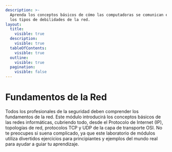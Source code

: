 ```yaml
---
description: >-
  Aprenda los conceptos básicos de cómo las computadoras se comunican entre sí y
  los tipos de debilidades de la red.
layout:
  title:
    visible: true
  description:
    visible: true
  tableOfContents:
    visible: true
  outline:
    visible: true
  pagination:
    visible: false
---
```


# Fundamentos de la Red

Todos los profesionales de la seguridad deben comprender los fundamentos de la red. Este módulo introducirá los conceptos básicos de las redes informáticas, cubriendo todo, desde el Protocolo de Internet (IP), topologías de red, protocolos TCP y UDP de la capa de transporte OSI. No te preocupes si suena complicado, ya que este laboratorio de módulos utiliza divertidos ejercicios para principiantes y ejemplos del mundo real para ayudar a guiar tu aprendizaje.
